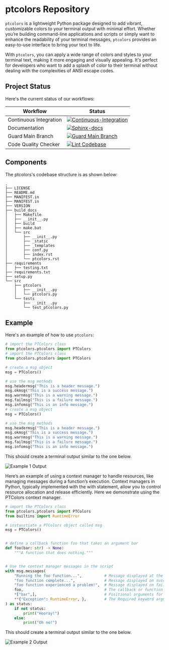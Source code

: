 # ptcolors Repository

`ptcolors` is a lightweight Python package designed to add vibrant, customizable colors to your terminal output with minimal effort. Whether you’re building command-line applications and scripts or simply want to enhance the readability of your terminal messages, `ptcolors` provides an easy-to-use interface to bring your text to life.

With `ptcolors`, you can apply a wide range of colors and styles to your terminal text, making it more engaging and visually appealing. It's perfect for developers who want to add a splash of color to their terminal without dealing with the complexities of ANSI escape codes.

## Project Status

Here's the current status of our workflows:

| Workflow                | Status |
|-------------------------|--------|
| Continuous Integration  | [![Continuous-Integration](https://github.com/ec-intl/ptcolors/actions/workflows/ci.yml/badge.svg)](https://github.com/ec-intl/ptcolors/actions/workflows/ci.yml) |
| Documentation           | [![Sphinx-docs](https://github.com/ec-intl/ptcolors/actions/workflows/docs.yml/badge.svg)](https://github.com/ec-intl/ptcolors/actions/workflows/docs.yml) |
| Guard Main Branch       | [![Guard Main Branch](https://github.com/ec-intl/ptcolors/actions/workflows/guard.yml/badge.svg)](https://github.com/ec-intl/ptcolors/actions/workflows/guard.yml) |
| Code Quality Checker           | [![Lint Codebase](https://github.com/ec-intl/ptcolors/actions/workflows/super-linter.yml/badge.svg)](https://github.com/ec-intl/ptcolors/actions/workflows/super-linter.yml) |

## Components

The ptcolors's codebase structure is as shown below:

```plaintext
.
├── LICENSE
├── README.md
├── MANIFEST.in
├── MANIFEST.in
├── VERSION
├── build_docs
│   ├── Makefile
│   ├── __init__.py
│   ├── build
│   ├── make.bat
│   └── src
│       ├── __init__.py
│       ├── _static
│       ├── _templates
│       ├── conf.py
│       ├── index.rst
│       └── ptcolors.rst
├── requirements
│   ├── testing.txt
├── requirements.txt
├── setup.py
└── src
    ├── ptcolors
    │   ├── __init__.py
    │   └── ptcolors.py
    └── tests
        ├── __init__.py
        └── test_ptcolors.py

```

## Example

Here's an example of how to use `ptcolors`:

```python
# import the PTColors class
from ptcolors.ptcolors import PTColors
# import the PTColors class
from ptcolors.ptcolors import PTColors

# create a msg object
msg = PTColors()

# use the msg methods
msg.headermsg("This is a header message.")
msg.okmsg("This is a success message.")
msg.warnmsg("This is a warning message.")
msg.failmsg("This is a failure message.")
msg.infomsg("This is an info message.")
# create a msg object
msg = PTColors()

# use the msg methods
msg.headermsg("This is a header message.")
msg.okmsg("This is a success message.")
msg.warnmsg("This is a warning message.")
msg.failmsg("This is a failure message.")
msg.infomsg("This is an info message.")
```

This should create a terminal output similar to the one below.

![Example 1 Output](https://ecisite.s3.amazonaws.com/static/img/example1.jpeg)

Here’s an example of using a context manager to handle resources, like managing messages during a function’s execution. Context managers in Python, typically implemented with the with statement, allow you to control resource allocation and release efficiently. Here we demonstrate using the PTColors context manager.

```python
# import the PTColors class
from ptcolors.ptcolors import PTColors
from builtins import RuntimeError

# instanstiate a PTColors object called msg
msg = PTColors()


# define a callback function foo that takes an argument bar
def foo(bar: str) -> None:
    """A function that does nothing."""


# Use the context manager messages in the script
with msg.messages(
    "Running the foo function...",          # Message displayed at the start
    "foo function complete...",             # Message displayed on successful completion
    "foo function experienced a problem!",  # Message displayed on failure
    foo,                                    # The callback or function to be executed (foo)
    *["bar",],                              # Positional arguments for the function (bar)
    **{"Exception": RuntimeError, },        # The Required keyword arguments
) as status:
    if not status:
        print("Hooray!")
    else:
        print("Oh no!")
```

This should create a terminal output similar to the one below.

![Example 2 Output](https://ecisite.s3.amazonaws.com/static/img/example2.jpeg)
